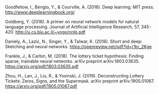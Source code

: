 



Goodfellow, I., Bengio, Y., & Courville, A. (2016). Deep learning. MIT press.
http://www.deeplearningbook.org/


Goldberg, Y. (2016). A primer on neural network models for natural language processing. Journal of Artificial Intelligence Research, 57, 345-420.
http://u.cs.biu.ac.il/~yogo/nnlp.pdf


Daniely, A., Lazic, N., Singer, Y., & Talwar, K. (2016). Short and deep: Sketching and neural networks.
https://openreview.net/pdf?id=r1br_2Kge

Frankle, J., & Carbin, M. (2018). The lottery ticket hypothesis: Finding sparse, trainable neural networks. arXiv preprint arXiv:1803.03635.
https://arxiv.org/pdf/1803.03635.pdf

Zhou, H., Lan, J., Liu, R., & Yosinski, J. (2019). Deconstructing Lottery Tickets: Zeros, Signs, and the Supermask. arXiv preprint arXiv:1905.01067.
https://arxiv.org/pdf/1905.01067.pdf




